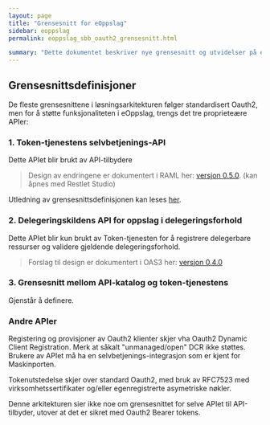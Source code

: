 ```yaml
---
layout: page
title: "Grensesnitt for eOppslag"
sidebar: eoppslag
permalink: eoppslag_sbb_oauth2_grensesnitt.html

summary: "Dette dokumentet beskriver nye grensesnitt og utvidelser på eksisterende grensesnitt for å kunne realisere referansearkitekturen i eOppslag."
---
```



## Grensesnittsdefinisjoner

De fleste grensesnittene i løsningsarkitekturen følger standardisert Oauth2, men for å støtte funksjonaliteten i eOppslag, trengs det tre proprieteære APIer:

### 1. Token-tjenestens selvbetjenings-API

Dette APIet blir brukt av API-tilbydere

> Design av endringene er dokumentert i RAML her: [versjon 0.5.0](https://github.com/joergenb/oauth2-veileder/blob/gh-pages/pages/eoppslag/assets/eoppslag_0.5.0_restlet.yaml). (kan åpnes med Restlet Studio)

Utledning av grensesnittsdefinisjonen kan leses [her](/eoppslag_sbb_oauth2_adminapi.html).

### 2. Delegeringskildens API for oppslag i delegeringsforhold

Dette APIet blir kun brukt av Token-tjenesten for å registrere delegerbare ressurser og validere gjeldende delegeringsforhold.

> Forslag til design er dokumentert i OAS3 her: [versjon 0.4.0](
https://github.com/joergenb/oauth2-veileder/blob/gh-pages/pages/eoppslag/assets/delegations_0.4.0_oas.yaml)

### 3. Grensesnitt mellom API-katalog og token-tjenestens

Gjenstår å definere.

### Andre APIer

Registering og provisjoner av Oauth2 klienter skjer vha Oauth2 Dynamic Client Registration.  Merk at såkalt "unmanaged/open" DCR ikke støttes.  Brukere av APIet må ha en selvbetjenings-integrasjon som er kjent for Maskinporten.

Tokenutstedelse skjer over standard Oauth2, med bruk av RFC7523 med virksomhetssertifikater og/eller egenregistrerte asymetriske nøkler.

Denne arkitekturen sier ikke noe om grensesnittet for selve APIet til API-tilbyder, utover at det er sikret med Oauth2 Bearer tokens.  
